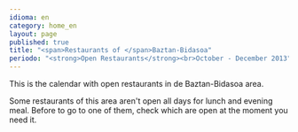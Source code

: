 ```yaml
---
idioma: en
category: home_en
layout: page
published: true
title: "<span>Restaurants of </span>Baztan-Bidasoa"
periodo: "<strong>Open Restaurants</strong><br>October - December 2013"
---
```


This is the calendar with open restaurants in de Baztan-Bidasoa area.

Some restaurants of this area aren't open all days for lunch and evening meal. Before to go to one of them, check which are open at the moment you need it.